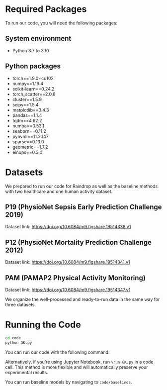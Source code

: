 # Required Packages

To run our code, you will need the following packages:
## System environment
- Python 3.7 to 3.10
## Python packages
- torch==1.9.0+cu102
- numpy==1.19.4
- scikit-learn==0.24.2
- torch_scatter==2.0.8
- cluster==1.5.9
- scipy==1.5.4
- matplotlib==3.4.3
- pandas==1.1.4
- tqdm==4.62.2
- numba==0.53.1
- seaborn==0.11.2
- pynvml==11.2.147
- sparse==0.13.0
- geometric==1.7.2
- einops==0.3.0

# Datasets

We prepared to run our code for Raindrop as well as the baseline methods with two healthcare and one human activity dataset.

## P19 (PhysioNet Sepsis Early Prediction Challenge 2019)

Dataset link: https://doi.org/10.6084/m9.figshare.19514338.v1

## P12 (PhysioNet Mortality Prediction Challenge 2012)

Dataset link: https://doi.org/10.6084/m9.figshare.19514341.v1

## PAM (PAMAP2 Physical Activity Monitoring)

Dataset link: https://doi.org/10.6084/m9.figshare.19514347.v1

We organize the well-processed and ready-to-run data in the same way for three datasets.


# Running the Code
```bash
cd code
python GK.py
``` 
You can run our code with the following command:

Alternatively, if you're using Jupyter Notebook, run `%run GK.py` in a code cell. This method is more flexible and will automatically preserve your experimental results.

You can run baseline models by navigating to `code/baselines`.